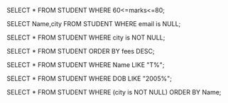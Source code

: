 SELECT * FROM STUDENT WHERE 60<=marks<=80;

SELECT Name,city FROM STUDENT  WHERE email is NULL;

SELECT * FROM STUDENT WHERE city is NOT NULL;

SELECT * FROM STUDENT ORDER BY fees DESC;

SELECT * FROM STUDENT WHERE Name LIKE "T%";

SELECT * FROM STUDENT WHERE DOB LIKE "2005%";

SELECT * FROM STUDENT WHERE (city is NOT NULL) ORDER BY Name;